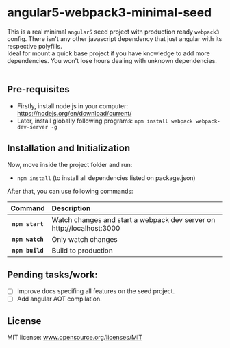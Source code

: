# angular5-webpack3-minimal-seed
This is a real minimal `angular5` seed project with production ready `webpack3` config. There isn't any other javascript dependency that just angular with its respective polyfills. <br>
Ideal for mount a quick base project if you have knowledge to add more dependencies. You won't lose hours dealing with unknown dependencies. <br> <br>

## Pre-requisites
- Firstly, install node.js in your computer: https://nodejs.org/en/download/current/
- Later, install globally following programs: ```npm install webpack webpack-dev-server -g```

## Installation and Initialization
Now, move inside the project folder and run:
- ```npm install``` (to install all dependencies listed on package.json)<br> 

After that, you can use following commands:

|Command|Description|
|:--:|:----------|
|**```npm start```**|Watch changes and start a webpack dev server on http://localhost:3000|
|**```npm watch```**|Only watch changes|
|**```npm build```**|Build to production|


## Pending tasks/work:
- [ ] Improve docs specifing all features on the seed project.
- [ ] Add angular AOT compilation.

## License
MIT license: www.opensource.org/licenses/MIT

